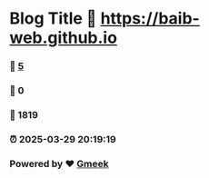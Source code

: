 # Blog Title :link: https://baib-web.github.io 
### :page_facing_up: [5](https://baib-web.github.io/tag.html) 
### :speech_balloon: 0 
### :hibiscus: 1819 
### :alarm_clock: 2025-03-29 20:19:19 
### Powered by :heart: [Gmeek](https://github.com/Meekdai/Gmeek)
